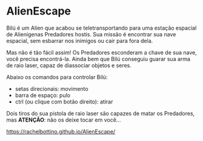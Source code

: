 # AlienEscape

Bilú é um Alien que acabou se teletransportando para uma estação espacial de Alienigenas Predadores hostis.
Sua missão é encontrar sua nave espacial, sem esbarrar nos inimigos ou cair para fora dela.

Mas não é tão fácil assim! Os Predadores esconderam a chave de sua nave, você precisa encontrá-la. Ainda bem que Bilú conseguiu guarar
sua arma de raio laser, capaz de diassociar objetos e seres.

Abaixo os comandos para controlar Bilú:
- setas direcionais: movimento
- barra de espaço: pulo
- ctrl (ou clique com botão direito): atirar

Dois tiros do sua pistola de raio laser são capazes de matar os Predadores, mas **ATENÇÃO**: não os deixe tocar em você...

https://rachelbottino.github.io/AlienEscape/
